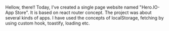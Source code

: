 
Hellow, there!!
Today, I've created a single page website named "Hero.IO-App Store". It is based on react router concept. The project was about several kinds of apps. I have used the concepts of localStorage, fetching by using custom hook, toastify, loading etc.
